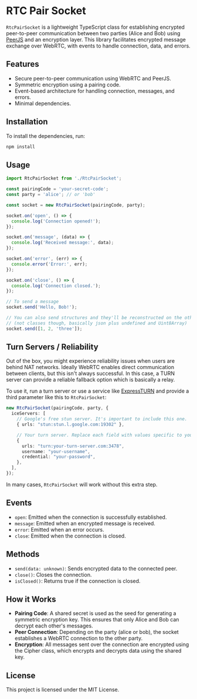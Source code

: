 # RTC Pair Socket

`RtcPairSocket` is a lightweight TypeScript class for establishing encrypted peer-to-peer communication between two parties (Alice and Bob) using [PeerJS](https://peerjs.com/) and an encryption layer. This library facilitates encrypted message exchange over WebRTC, with events to handle connection, data, and errors.

## Features

- Secure peer-to-peer communication using WebRTC and PeerJS.
- Symmetric encryption using a pairing code.
- Event-based architecture for handling connection, messages, and errors.
- Minimal dependencies.

## Installation

To install the dependencies, run:

```bash
npm install
```

## Usage

```ts
import RtcPairSocket from './RtcPairSocket';

const pairingCode = 'your-secret-code';
const party = 'alice'; // or 'bob'

const socket = new RtcPairSocket(pairingCode, party);

socket.on('open', () => {
  console.log('Connection opened!');
});

socket.on('message', (data) => {
  console.log('Received message:', data);
});

socket.on('error', (err) => {
  console.error('Error:', err);
});

socket.on('close', () => {
  console.log('Connection closed.');
});

// To send a message
socket.send('Hello, Bob!');

// You can also send structures and they'll be reconstructed on the other side
// (not classes though, basically json plus undefined and Uint8Array)
socket.send([1, 2, 'three']);
```

## Turn Servers / Reliability

Out of the box, you might experience reliability issues when users are behind
NAT networks. Ideally WebRTC enables direct communication between clients, but
this isn't always successful. In this case, a TURN server can provide a reliable
fallback option which is basically a relay.

To use it, run a turn server or use a service like
[ExpressTURN](https://www.expressturn.com/) and provide a third parameter like
this to `RtcPairSocket`:

```ts
new RtcPairSocket(pairingCode, party, {
  iceServers: [
    // Google's free stun server. It's important to include this one.
    { urls: "stun:stun.l.google.com:19302" },

    // Your turn server. Replace each field with values specific to your setup.
    {
      urls: "turn:your-turn-server.com:3478",
      username: "your-username",
      credential: "your-password",
    },
  ],
});
```

In many cases, `RtcPairSocket` will work without this extra step.

## Events

- `open`: Emitted when the connection is successfully established.
- `message`: Emitted when an encrypted message is received.
- `error`: Emitted when an error occurs.
- `close`: Emitted when the connection is closed.

## Methods

- `send(data: unknown)`: Sends encrypted data to the connected peer.
- `close()`: Closes the connection.
- `isClosed()`: Returns true if the connection is closed.

## How it Works

- **Pairing Code**: A shared secret is used as the seed for generating a symmetric encryption key. This ensures that only Alice and Bob can decrypt each other's messages.
- **Peer Connection**: Depending on the party (alice or bob), the socket establishes a WebRTC connection to the other party.
- **Encryption**: All messages sent over the connection are encrypted using the Cipher class, which encrypts and decrypts data using the shared key.

## License

This project is licensed under the MIT License.
